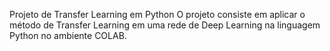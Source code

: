 Projeto de Transfer Learning em Python 
O projeto consiste em aplicar o método de Transfer Learning em uma rede de Deep Learning na linguagem Python no ambiente COLAB.  
